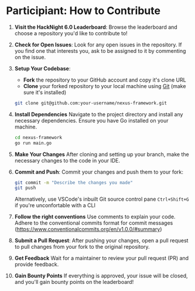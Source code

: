 # Participiant: How to Contribute

1. **Visit the HackNight 6.0 Leaderboard**:
   Browse the leaderboard and choose a repository you'd like to contribute to!

2. **Check for Open Issues**:
   Look for any open issues in the repository. If you find one that interests you, ask to be assigned to it by commenting on the issue.

3. **Setup Your Codebase**:
   - **Fork** the repository to your GitHub account and copy it's clone URL
   - **Clone** your forked repository to your local machine using [Git](https://docs.github.com/en/get-started/getting-started-with-git/set-up-git) (make sure it's installed)

   ```bash
   git clone git@github.com:your-username/nexus-framework.git
   ```

4. **Install Dependencies**
   Navigate to the project directory and install any necessary dependencies. Ensure you have Go installed on your machine.

   ```bash
   cd nexus-framework
   go run main.go   
   ```

5. **Make Your Changes**
   After cloning and setting up your branch, make the necessary changes to the code in your IDE.

6. **Commit and Push**:
   Commit your changes and push them to your fork:

   ```bash
   git commit -m "Describe the changes you made"
   git push
   ```

   Alternatively, use VSCode's inbuilt Git source control pane `Ctrl+Shift+G` if you're unconfortable with a CLI


7. **Follow the right conventions**
    Use comments to explain your code.
    Adhere to the conventional commits format for commit messages (https://www.conventionalcommits.org/en/v1.0.0/#summary)

8. **Submit a Pull Request**:
   After pushing your changes, open a pull request to pull changes from your fork to the original repository.

9. **Get Feedback**
   Wait for a maintainer to review your pull request (PR) and provide feedback.

10. **Gain Bounty Points**
   If everything is approved, your issue will be closed, and you'll gain bounty points on the leaderboard!
